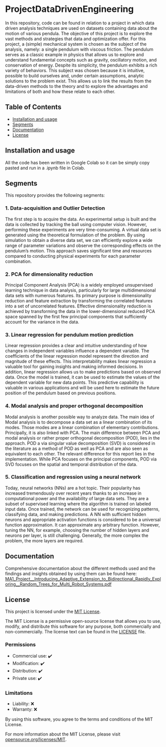 # ProjectDataDrivenEngineering
In this repository, code can be found in relation to a project in which data driven analysis techniques are used on datasets containing data about the motion of various pendula. The objective of this project is to explore the vast methods and strategies that data and optimization offer. For this project, a (simple) mechanical system is chosen as the subject of the analysis, namely: a single pendulum with viscous friction. The pendulum serves as a classic example in physics that allows us to explore and understand fundamental concepts such as gravity, oscillatory motion, and conservation of energy. Despite its simplicity, the pendulum exhibits a rich variety of behaviors. This subject was chosen because it is intuitive, possible to build ourselves and, under certain assumptions, analytic solutions to the problem exist. This allows us to link the results from the data-driven methods to the theory and to explore the advantages and limitations of both and how these relate to each other.

## Table of Contents
- [Installation and usage](#installation)
- [Segments](#segments)
- [Documentation](#documentation)
- [License](#license)

## Installation and usage

All the code has been written in Google Colab so it can be simply copy pasted and run in a .ipynb file in Colab. 

## Segments

This repository provides the following segments:

### 1. Data-acquisition and Outlier Detection
The first step is to acquire the data. An experimental setup is built and the data is collected by tracking the ball using computer vision. However, performing these experiments are very time-consuming. A virtual data set is generated using the theoretical formulation of the problem. By using simulation to obtain
a diverse data set, we can efficiently explore a wide range of parameter variations and observe the corresponding effects on the pendulum’s motion. This approach saves significant time and resources compared to conducting physical experiments for each parameter combination.

### 2. PCA for dimensionality reduction
Principal Component Analysis (PCA) is a widely employed unsupervised learning technique in data analysis, particularly for large multidimensional data sets with numerous features. Its primary purpose is dimensionality reduction and feature extraction by transforming the correlated features into a set of uncorrelated features. Effective dimensionality reduction is achieved by transforming the data in the lower-dimensional reduced PCA space spanned by the first few principal components that sufficiently account for the variance in the data.

### 3. Linear regression for pendulum motion prediction
Linear regression provides a clear and intuitive understanding of how changes in independent variables influence a dependent variable. The coefficients of the linear regression model represent the direction and magnitude of these effects. This interpretability makes linear regression a valuable tool for gaining insights and making informed decisions. In addition, linear regression allows us to make predictions based on observed data. Once the model is trained, it can be used to estimate the values of the dependent variable for new data points. This predictive capability is valuable in various applications and will be used here to estimate the future position of the pendulum based on previous positions. 

### 4. Modal analysis and proper orthogonal decomposition
Modal analysis is another possible way to analyze data. The main idea of Modal analysis is to decompose a data set as a linear combination of its modes. Those modes are a linear combination of elementary contributions. Principally, it is also linked with PCA. The main difference between PCA and modal analysis or rather proper orthogonal decomposition (POD), lies in the approach. POD a via singular value decomposition (SVD) is considered in the literature as a method of POD as well as PCA and are also seen as equivalent to each other. The relevant difference for this report lies in the implementation. While PCA focuses on the principal components, POD via SVD focuses on the spatial and temporal distribution of the data.

### 5. Classification and regression using a neural network
Today, neural networks (NNs) are a hot topic. Their popularity has increased tremendously over recent years thanks to an increase in computational power and the availability of large data sets. They are a subset of supervised learning where the algorithm is trained on labeled input data. Once trained, the network can be used for recognizing patterns, classifying data, and making predictions. A NN with sufficient hidden neurons and appropriate activation functions is considered to be a universal function approximation. It can approximate any arbitrary function. However, tuning the NN, for example, choosing the number of hidden layers and neurons per layer, is still challenging. Generally, the more complex the problem, the more layers are required.

## Documentation

Comprehensive documentation about the different methods used and the findings and insights obtained by using them can be found here:
[MA1_Project__Introducing_Adaptive_Extension_to_Bidirectional_Rapidly_Exploring__Random_Trees_for_Multi_Robot_Systems.pdf](https://github.com/ViktorLaurens/MA1_Project/files/11470170/MA1_Project__Introducing_Adaptive_Extension_to_Bidirectional_Rapidly_Exploring__Random_Trees_for_Multi_Robot_Systems.pdf)


## License

This project is licensed under the [MIT License](LICENSE).

The MIT License is a permissive open-source license that allows you to use, modify, and distribute this software for any purpose, both commercially and non-commercially. The license text can be found in the [LICENSE](LICENSE) file.

### Permissions
- Commercial use: ✔️
- Modification: ✔️
- Distribution: ✔️
- Private use: ✔️

### Limitations
- Liability: ❌
- Warranty: ❌

By using this software, you agree to the terms and conditions of the MIT License.

For more information about the MIT License, please visit [opensource.org/licenses/MIT](https://opensource.org/licenses/MIT).
